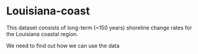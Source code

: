 # Louisiana-coast
This dataset consists of long-term (~150 years) shoreline change rates for the Louisiana coastal region. 

We need to find out how we can use the data 

